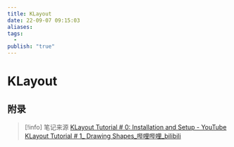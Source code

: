 ```yaml
---
title: KLayout
date: 22-09-07 09:15:03
aliases: 
tags:
  - 
publish: "true"
---
```


# KLayout

## 


## 附录
> [!info] 笔记来源
> [KLayout Tutorial # 0: Installation and Setup - YouTube](https://www.youtube.com/watch?v=WUEh_NahYGU&list=PL12BCN5zxKhysQPbl0Fy0a6x0fiCPJZB-)
> [KLayout Tutorial # 1_ Drawing Shapes_哔哩哔哩_bilibili](https://www.bilibili.com/video/BV1yp4y1S7nF?p=1&vd_source=888a216de9bc720d4e19932bc33870d8)

